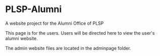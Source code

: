 # PLSP-Alumni
A website project for the Alumni Office of PLSP 

This page is for the users. Users will be directed here to view the user's alumni website.

The admin website files are located in the adminpage folder.
